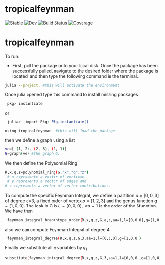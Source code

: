 # tropicalfeynman

[![Stable](https://img.shields.io/badge/docs-stable-blue.svg)](https://github.com/singular-gpispace/tropicalfeynman/stable/)
[![Dev](https://img.shields.io/badge/docs-dev-blue.svg)](https://github.com/singular-gpispace/tropicalfeynman/dev/)
[![Build Status](https://github.com/singular-gpispace/tropicalfeynman/actions/workflows/CI.yml/badge.svg?branch=main)](https://github.com/singular-gpispace/tropicalfeynman/actions/workflows/CI.yml?query=branch%3Amain)
[![Coverage](https://codecov.io/gh/singular-gpispace/tropicalfeynman.jl/branch/main/graph/badge.svg)](https://codecov.io/gh/singular-gpispace/tropicalfeynman.jl)

# tropicalfeynman

To run:

- First, pull the package onto your local disk. Once the package has been successfully pulled, navigate to the desired folder where the package is located, and then type the following command in the terminal..

```bash
julia --project. #this will activate the environment 
```

Once julia opened type this command to install missing packages:

```bash
 pkg> instantiate 
```


or 

```bash
 julia>  import Pkg; Pkg.instantiate()
```


```bash
using tropicalfeynman  #this will load the package 
```

then we define a graph using a  list

```bash
ve=[ (1, 2), (2, 3), (3, 1)]  
G=graph(ve) #The graph G.

```

We then define the Polynomial Ring

```bash
R,x,q,z=polynomial_ring(G,"x","q","z")
 # x represents a vector of vertices, 
 # y represents a vector of edges and 
# z represents a vector of vertex contributions.
```

To compute the specific Feynman Integral, we define a partition  $a=[0,0,3]$  of degree d=3, a fixed order of vertex $o=[1,2,3]$ and the genus function $g=[1,0,0]$. The leak in G is $L=[0,0,0]$ , $aa=1$ is the order of the Sfunction. We have then

```bash
 feynman_integral_branchtype_order(R,x,q,z,G,a,o,aa=1,l=[0,0,0],g=[1,0,0])
```

also we can compute Feynman Integral of degree 4

```bash
 feynman_integral_degree(R,x,q,z,G,3,aa=1,l=[0,0,0],g=[1,0,0])
```

Finally we substitute all $q$  variables by $q_{1}$

```bash
substitute(feynman_integral_degree(R,x,q,z,G,3,aa=1,l=[0,0,0],g=[1,0,0]))
```
